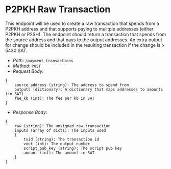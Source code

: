 # P2PKH Raw Transaction

This endpoint will be used to create a raw transaction that spends from a P2PKH address and that supports
paying to mulitple addresses (either P2PKH or P2SH). The endpoint should return a transaction that
spends from the source address and that pays to the output addresses. An extra output for change should
be included in the resulting transaction if the change is > 5430 SAT.


- *Path*: `/payment_transactions`
- *Method*: `POST`
- *Request Body*:
```
{
    source_address (string): The address to spend from
    outputs (dictionary): A dictionary that maps addresses to amounts (in SAT)
    fee_kb (int): The fee per kb in SAT
}
```

- *Response Body*:
```
{
    raw (string): The unsigned raw transaction
    inputs (array of dicts): The inputs used
    {
        txid (string): The transaction id
        vout (int): The output number
        script_pub_key (string): The script pub key
        amount (int): The amount in SAT
    }
}
```
